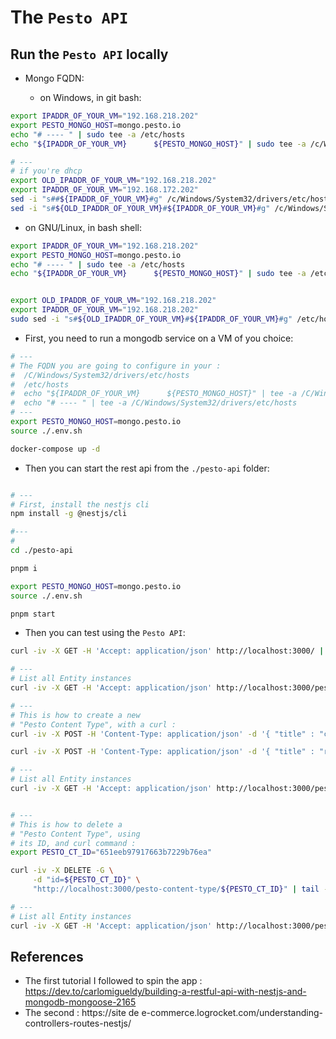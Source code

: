 # The `Pesto API`

## Run the `Pesto API` locally

* Mongo FQDN:

  * on Windows, in git bash:

```bash
export IPADDR_OF_YOUR_VM="192.168.218.202"
export PESTO_MONGO_HOST=mongo.pesto.io
echo "# ---- " | sudo tee -a /etc/hosts
echo "${IPADDR_OF_YOUR_VM}      ${PESTO_MONGO_HOST}" | sudo tee -a /c/Windows/System32/drivers/etc/hosts

# ---
# if you're dhcp
export OLD_IPADDR_OF_YOUR_VM="192.168.218.202"
export IPADDR_OF_YOUR_VM="192.168.172.202"
sed -i "s##${IPADDR_OF_YOUR_VM}#g" /c/Windows/System32/drivers/etc/hosts
sed -i "s#${OLD_IPADDR_OF_YOUR_VM}#${IPADDR_OF_YOUR_VM}#g" /c/Windows/System32/drivers/etc/hosts
```

  * on GNU/Linux, in bash shell:

```bash
export IPADDR_OF_YOUR_VM="192.168.218.202"
export PESTO_MONGO_HOST=mongo.pesto.io
echo "# ---- " | sudo tee -a /etc/hosts
echo "${IPADDR_OF_YOUR_VM}      ${PESTO_MONGO_HOST}" | sudo tee -a /etc/hosts


export OLD_IPADDR_OF_YOUR_VM="192.168.218.202"
export IPADDR_OF_YOUR_VM="192.168.218.202"
sudo sed -i "s#${OLD_IPADDR_OF_YOUR_VM}#${IPADDR_OF_YOUR_VM}#g" /etc/hosts
```

* First, you need to run a mongodb service on a VM of you choice:

```bash
# ---
# The FQDN you are going to configure in your :
#  /C/Windows/System32/drivers/etc/hosts
#  /etc/hosts
#  echo "${IPADDR_OF_YOUR_VM}      ${PESTO_MONGO_HOST}" | tee -a /C/Windows/System32/drivers/etc/hosts
#  echo "# ---- " | tee -a /C/Windows/System32/drivers/etc/hosts
# ---
export PESTO_MONGO_HOST=mongo.pesto.io
source ./.env.sh

docker-compose up -d
```

* Then you can start the rest api from the `./pesto-api` folder:

```bash

# ---
# First, install the nestjs cli
npm install -g @nestjs/cli

#---
# 
cd ./pesto-api

pnpm i 

export PESTO_MONGO_HOST=mongo.pesto.io
source ./.env.sh

pnpm start
```

* Then you can test using the `Pesto API`:

```bash
curl -iv -X GET -H 'Accept: application/json' http://localhost:3000/ | tail -n 1 | jq .

# ---
# List all Entity instances 
curl -iv -X GET -H 'Accept: application/json' http://localhost:3000/pesto-content-type | tail -n 1 | jq .

# ---
# This is how to create a new
# "Pesto Content Type", with a curl : 
curl -iv -X POST -H 'Content-Type: application/json' -d '{ "title" : "chaussure", "description" : "un autre type de contenu pour mon site de e-commerce", "identifier" : "chaussure"}' -H 'Accept: application/json' http://localhost:3000/pesto-content-type | tail -n 1 | jq .

curl -iv -X POST -H 'Content-Type: application/json' -d '{ "title" : "robe", "description" : "un autre type de contenu pour mon site de e-commerce", "identifier" : "robe"}' -H 'Accept: application/json' http://localhost:3000/pesto-content-type | tail -n 1 | jq .

# ---
# List all Entity instances 
curl -iv -X GET -H 'Accept: application/json' http://localhost:3000/pesto-content-type | tail -n 1 | jq .


# ---
# This is how to delete a 
# "Pesto Content Type", using 
# its ID, and curl command : 
export PESTO_CT_ID="651eeb97917663b7229b76ea"

curl -iv -X DELETE -G \
     -d "id=${PESTO_CT_ID}" \
     "http://localhost:3000/pesto-content-type/${PESTO_CT_ID}" | tail -n 1 | jq .

# ---
# List all Entity instances 
curl -iv -X GET -H 'Accept: application/json' http://localhost:3000/pesto-content-type | tail -n 1 | jq .

```

## References

* The first tutorial I followed to spin the app : https://dev.to/carlomigueldy/building-a-restful-api-with-nestjs-and-mongodb-mongoose-2165
* The second : https://site de e-commerce.logrocket.com/understanding-controllers-routes-nestjs/

